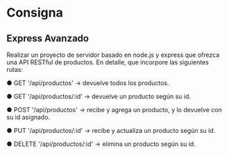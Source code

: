 # Consigna
## Express Avanzado
Realizar un proyecto de servidor basado en node.js y express que ofrezca una API RESTful de productos. 
En detalle, que incorpore las siguientes rutas:

● GET '/api/productos' -> devuelve todos los productos.

● GET '/api/productos/:id' -> devuelve un producto según su id.

● POST '/api/productos' -> recibe y agrega un producto, y lo devuelve con su id asignado.

● PUT '/api/productos/:id' -> recibe y actualiza un producto según su id.

● DELETE '/api/productos/:id' -> elimina un producto según su id.
